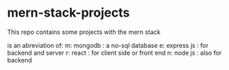 # mern-stack-projects

This repo contains some projects with the mern stack

is an abreviation of:
      m: mongodb : a no-sql database
      e: express js : for backend and server
      r: react : for client side or front end
      n: node js : also for backend 
